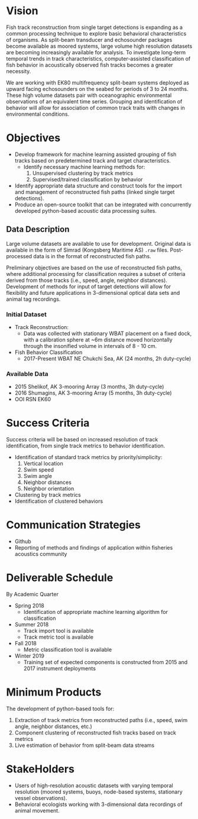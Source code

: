 # Vision

Fish track reconstruction from single target detections is expanding as a common processing technique to explore basic behavioral characteristics of organisms.  As split-beam transducer and echosounder packages become available as moored systems, large volume high resolution datasets are becoming increasingly available for analysis.  To investigate long-term temporal trends in track characteristics, computer-assisted classification of fish behavior in acoustically observed fish tracks becomes a greater necessity.

We are working with EK80 multifrequency split-beam systems deployed as upward facing echosounders on the seabed for periods of 3 to 24 months.  These high volume datasets pair with oceanographic environmental observations of an equivalent time series.  Grouping and identification of behavior will allow for association of common track traits with changes in environmental conditions.

# Objectives
- Develop framework for machine learning assisted grouping of fish tracks based on predetermined track and target characteristics.
  - Identify necessary machine learning methods for:
    1. Unsupervised clustering by track metrics
    2. Supervised/trained classification by behavior
- Identify appropriate data structure and construct tools for the import and management of reconstructed fish paths (linked single target detections).
- Produce an open-source toolkit that can be integrated with concurrently developed python-based acoustic data processing suites.

## Data Description
Large volume datasets are available to use for development.  Original data is available in the form of Simrad (Kongsberg Maritime AS) `.raw` files.  Post-processed data is in the format of reconstructed fish paths.

Preliminary objectives are based on the use of reconstructed fish paths, where additional processing for classification requires a subset of criteria derived from those tracks (i.e., speed, angle, neighbor distances).  Development of methods for input of target detections will allow for flexibility and future applications in 3-dimensional optical data sets and animal tag recordings.

### Initial Dataset
- Track Reconstruction:
  - Data was collected with stationary WBAT placement on a fixed dock, with a calibration sphere at ~6m distance moved horizontally through the insonified volume in intervals of 8 - 10 cm.
- Fish Behavior Classification
  - 2017-Present WBAT NE Chukchi Sea, AK (24 months, 2h duty-cycle)

### Available Data
- 2015 Shelikof, AK 3-mooring Array (3 months, 3h duty-cycle)
- 2016 Shumagins, AK 3-mooring Array (5 months, 3h duty-cycle)
- OOI RSN EK60

# Success Criteria
Success criteria will be based on increased resolution of track identification, from single track metrics to behavior identification.

- Identification of standard track metrics by priority/simplicity:
  1. Vertical location
  2. Swim speed
  3. Swim angle
  4. Neighbor distances
  5. Neighbor orientation
- Clustering by track metrics
- Identification of clustered behaviors

# Communication Strategies
- Github
- Reporting of methods and findings of application within fisheries acoustics community

# Deliverable Schedule
By Academic Quarter
- Spring 2018
  - Identification of appropriate machine learning algorithm for classification
- Summer 2018
  - Track import tool is available
  - Track metric tool is available
- Fall 2018
  -  Metric classification tool is available
- Winter 2019
  - Training set of expected components is constructed from 2015 and 2017 instrument deployments

# Minimum Products
The development of python-based tools for:
1. Extraction of track metrics from reconstructed paths (i.e., speed, swim angle, neighbor distances, etc.)
2. Component clustering of reconstructed fish tracks based on track metrics
3. Live estimation of behavior from split-beam data streams

# StakeHolders
- Users of high-resolution acoustic datasets with varying temporal resolution (moored systems, buoys, node-based systems, stationary vessel observations).
- Behavioral ecologists working with 3-dimensional data recordings of animal movement.
